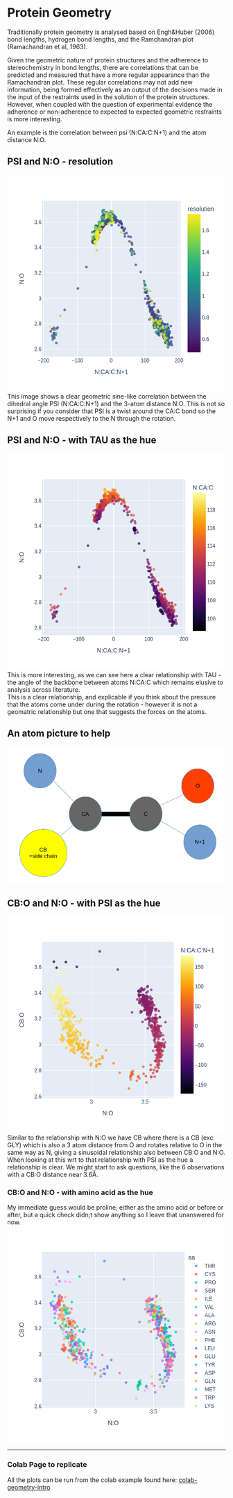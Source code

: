 # Protein Geometry

Traditionally protein geometry is analysed based on Engh&Huber (2006) bond lengths, 
hydrogen bond lengths, and the Ramchandran plot (Ramachandran et al, 1963).

Given the geometric nature of protein structures and the adherence to stereochemistry 
in bond lengths, there are correlations that can be predicted and measured that have a 
more regular appearance than the Ramachandran plot. These regular correlations may not
add new information, being formed effectively as an output of the decisions made in 
the input of the restraints used in the solution of the protein structures. 
However, when coupled with the question of experimental evidence the adherence
 or non-adherence to expected to expected geometric restraints is more interesting.

 An example is the correlation between psi (N:CA:C:N+1) and the atom distance N:O. 
 
 ## PSI and N:O - resolution
 ![image info](./../assets/geo_corr_res.png)  
 This image shows a clear geometric sine-like correlation between the dihedral angle PSI 
 (N:CA:C:N+1) and the 3-atom distance N:O.  This is not so surprising if you consider that 
 PSI is a twist around the CA:C bond so the N+1 and O move respectively to the N 
 through the rotation.  

 ## PSI and N:O - with TAU as the hue
![image info](./../assets/geo_corr_tau.png)  
This is more interesting, as we can see here a clear relationship with TAU - the angle 
of the backbone between atoms N:CA:C which remains elusive to analysis across literature.  
This is a clear relationship, and explicable if you think about the pressure that the 
atoms come under during the rotation - however it is not a geomatric relationship but one 
that suggests the forces on the atoms.  

## An atom picture to help
![image info](./../assets/atoms.png)  

## CB:O and N:O - with PSI as the hue
![image info](./../assets/geo_corr_cbo.png)  
Similar to the relationship with N:O we have CB where there is a CB (exc GLY) which is 
also a 3 atom distance from O and rotates relative to O in the same way as N, giving a 
sinusoidal relationship also between CB:O and N:O. 
When looking at this wrt to that relationship with PSI as the hue a relationship is clear. 
We might start to ask questions, like the 6 observations with a CB:O distance near 3.6Å.  

### CB:O and N:O - with amino acid as the hue
My immediate guess would be proline, either as the amino acid or before or after, 
but a quick check didn;t show anything so I leave that unanswered for now.  
![image info](./../assets/geo_corr_aa.png)  

---  
### Colab Page to replicate
All the plots can be run from the colab example found here: 
[colab-geometry-intro](https://github.com/rae-gh/colab-analyses/blob/main/Density_Intro.ipynb)













 

